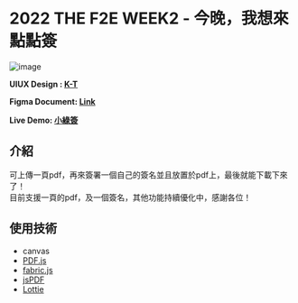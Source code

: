 # 2022 THE F2E WEEK2 - 今晚，我想來點點簽

![image](https://github.com/potatoleee/THE-F2E-2-GNSign/blob/main/assets/images/%E4%B8%BB%E8%A6%963.svg)

**UIUX Design : [K-T](https://2022.thef2e.com/users/12061579703802991521)**

**Figma Document: [Link](https://www.figma.com/file/6ZjDFQSrwRy6OUAXDmJNhz/%E5%B0%8F%E7%B6%A0%E7%B0%BD?node-id=0%3A1)**

**Live Demo: [小綠簽](https://potatoleee.github.io/THE-F2E-2-GNSign/)**

## 介紹
可上傳一頁pdf，再來簽署一個自己的簽名並且放置於pdf上，最後就能下載下來了！<br>
目前支援一頁的pdf，及一個簽名，其他功能持續優化中，感謝各位！

## 使用技術 

* canvas
* [PDF.js](https://mozilla.github.io/pdf.js/examples/)
* [fabric.js](http://fabricjs.com/)
* [jsPDF](https://rawgit.com/MrRio/jsPDF/master/docs/index.html)
* [Lottie](https://github.com/airbnb/lottie-web)


